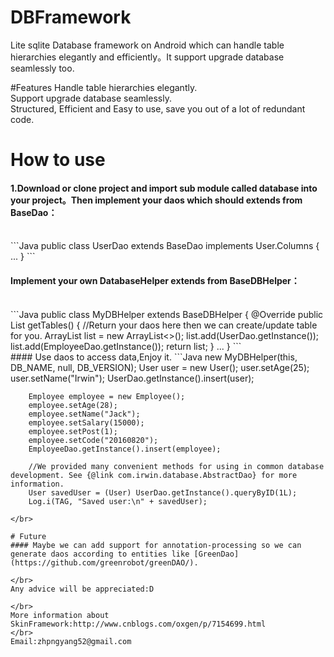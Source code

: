 # DBFramework
Lite sqlite Database framework on Android which can handle table hierarchies elegantly and efficiently。It support upgrade database  seamlessly too.
</br>

#Features
 Handle table hierarchies elegantly.
 </br>
 Support upgrade database seamlessly.
  </br>
 Structured, Efficient and Easy to use, save you out of a lot of redundant code.
 </br>

# How to use
#### 1.Download or clone project and import sub module called database into your project。Then implement your daos which should extends from BaseDao：
</br>
```Java
public class UserDao extends BaseDao<User, Long> implements User.Columns {
...
}
```
</br>

#### Implement your own DatabaseHelper extends from BaseDBHelper：
<br>
```Java
public class MyDBHelper extends BaseDBHelper {
    @Override
    public List<AbstractDao> getTables() {
	    //Return your daos here then we can create/update table for you.
        ArrayList<AbstractDao> list = new ArrayList<>();
        list.add(UserDao.getInstance());
        list.add(EmployeeDao.getInstance());
        return list;
    }
...
}
```
</br>
#### Use daos to access data,Enjoy it.
```Java
        new MyDBHelper(this, DB_NAME, null, DB_VERSION);
        User user = new User();
        user.setAge(25);
        user.setName("Irwin");
        UserDao.getInstance().insert(user);

        Employee employee = new Employee();
        employee.setAge(28);
        employee.setName("Jack");
        employee.setSalary(15000);
        employee.setPost(1);
        employee.setCode("20160820");
        EmployeeDao.getInstance().insert(employee);

        //We provided many convenient methods for using in common database development. See {@link com.irwin.database.AbstractDao} for more information.
        User savedUser = (User) UserDao.getInstance().queryByID(1L);
        Log.i(TAG, "Saved user:\n" + savedUser);
```
</br>

# Future
#### Maybe we can add support for annotation-processing so we can generate daos according to entities like [GreenDao](https://github.com/greenrobot/greenDAO/).

</br>
Any advice will be appreciated:D

</br>
More information about SkinFramework:http://www.cnblogs.com/oxgen/p/7154699.html
</br>
Email:zhpngyang52@gmail.com
